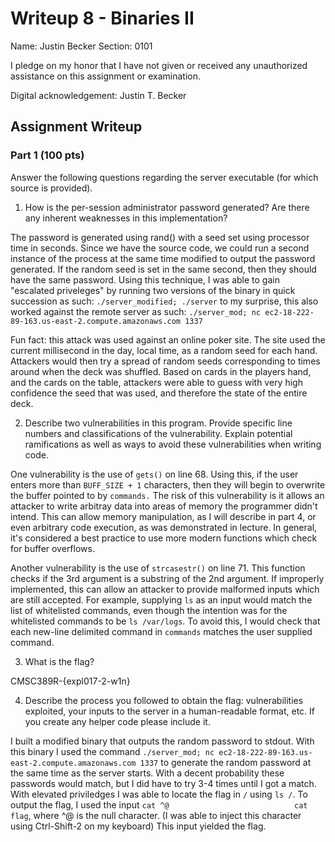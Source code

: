 # Writeup 8 - Binaries II

Name: Justin Becker
Section: 0101

I pledge on my honor that I have not given or received any unauthorized assistance on this assignment or examination.

Digital acknowledgement: Justin T. Becker

## Assignment Writeup

### Part 1 (100 pts)
Answer the following questions regarding the server executable (for which source is provided).

1. How is the per-session administrator password generated? Are there any inherent weaknesses in this implementation?

The password is generated using rand() with a seed set using processor time in seconds. Since we have the source code, we could run a second instance of the process at the same time modified to output the password generated. If the random seed is set in the same second, then they should have the same password. Using this technique, I was able to gain "escalated priveleges" by running two versions of the binary in quick succession as such: `./server_modified; ./server` to my surprise, this also worked against the remote server as such: `./server_mod; nc ec2-18-222-89-163.us-east-2.compute.amazonaws.com 1337`

Fun fact: this attack was used against an online poker site. The site used the current millisecond in the day, local time, as a random seed for each hand. Attackers would then try a spread of random seeds corresponding to times around when the deck was shuffled. Based on cards in the players hand, and the cards on the table, attackers were able to guess with very high confidence the seed that was used, and therefore the state of the entire deck.

2. Describe two vulnerabilities in this program. Provide specific line numbers and classifications of the vulnerability. Explain potential ramifications as well as ways to avoid these vulnerabilities when writing code.

One vulnerability is the use of `gets()` on line 68. Using this, if the user enters more than `BUFF_SIZE + 1` characters, then they will begin to overwrite the buffer pointed to by `commands.` The risk of this vulnerability is it allows an attacker to write arbitray data into areas of memory the programmer didn't intend. This can allow memory manipulation, as I will describe in part 4, or even arbitrary code execution, as was demonstrated in lecture. In general, it's considered a best practice to use more modern functions which check for buffer overflows.

Another vulnerability is the use of `strcasestr()` on line 71. This function checks if the 3rd argument is a substring of the 2nd argument. If improperly implemented, this can allow an attacker to provide malformed inputs which are still accepted. For example, supplying `ls` as an input would match the list of whitelisted commands, even though the intention was for the whitelisted commands to be `ls /var/logs`. To avoid this, I would check that each new-line delimited command in `commands` matches the user supplied command.

3. What is the flag?

CMSC389R-{expl017-2-w1n}

4. Describe the process you followed to obtain the flag: vulnerabilities exploited, your inputs to the server in a human-readable format, etc. If you create any helper code please include it.

I built a modified binary that outputs the random password to stdout. With this binary I used the command `./server_mod; nc ec2-18-222-89-163.us-east-2.compute.amazonaws.com 1337` to generate the random password at the same time as the server starts. With a decent probability these passwords would match, but I did have to try 3-4 times until I got a match. With elevated priviledges I was able to locate the flag in `/` using `ls /`. To output the flag, I used the input `cat ^@                            cat flag`, where ^@ is the null character. (I was able to inject this character using Ctrl-Shift-2 on my keyboard) This input yielded the flag.